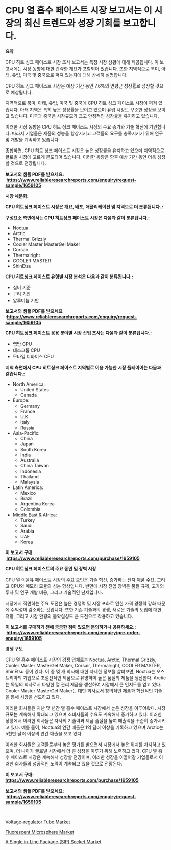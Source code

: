 <p><h1>CPU 열 흡수 페이스트 시장 보고서는 이 시장의 최신 트렌드와 성장 기회를 보고합니다.</h1></p><p><strong>요약</strong></p>
<p><p>CPU 히트 싱크 페이스트 시장 조사 보고서는 특정 시장 상황에 대해 제공됩니다. 이 보고서에는 시장 동향에 대한 간략한 개요가 포함되어 있습니다. 또한 지역적으로 북미, 아태, 유럽, 미국 및 중국으로 퍼져 있는지에 대해 상세히 설명합니다.</p><p>CPU 히트 싱크 페이스트 시장은 예상 기간 동안 7.6%의 연평균 성장률로 성장할 것으로 예상됩니다.</p><p>지역적으로 북미, 아태, 유럽, 미국 및 중국에 CPU 히트 싱크 페이스트 시장이 퍼져 있습니다. 아태 지역은 특히 높은 성장률을 보이고 있으며 유럽 시장도 꾸준한 성장을 보이고 있습니다. 미국과 중국은 시장규모가 크고 안정적인 성장률을 유지하고 있습니다.</p><p>이러한 시장 동향은 CPU 히트 싱크 페이스트 시장의 수요 증가와 기술 혁신에 기인합니다. 따라서 기업들은 제품의 성능을 향상시키고 고객들의 요구를 충족시키기 위해 연구 및 개발을 계속하고 있습니다.</p><p>종합하면, CPU 히트 싱크 페이스트 시장은 높은 성장률을 유지하고 있으며 지역적으로 글로벌 시장에 고르게 분포되어 있습니다. 이러한 동향은 향후 예상 기간 동안 더욱 성장할 것으로 전망됩니다.</p></p>
<p><strong>보고서의 샘플 PDF를 받으세요: &nbsp;<a href="https://www.reliableresearchreports.com/enquiry/request-sample/1659105">https://www.reliableresearchreports.com/enquiry/request-sample/1659105</a></strong></p>
<p><strong>시장 세분화:</strong></p>
<p><strong> CPU 히트싱크 페이스트 시장은 개요, 배포, 애플리케이션 및 지역으로 더 분류됩니다. :</strong></p>
<p><strong>구성요소 측면에서는 CPU 히트싱크 페이스트 시장은 다음과 같이 분류됩니다.:</strong></p>
<p><ul><li>Noctua</li><li>Arctic</li><li>Thermal Grizzly</li><li>Cooler Master MasterGel Maker</li><li>Corsair</li><li>Thermalright</li><li>COOLER MASTER</li><li>ShinEtsu</li></ul></p>
<p><strong> CPU 히트싱크 페이스트 유형별 시장 분석은 다음과 같이 분류됩니다.:</strong></p>
<p><ul><li>실버 기준</li><li>구리 기반</li><li>알루미늄 기반</li></ul></p>
<p><strong>보고서의 샘플 PDF를 받으세요 :<a href="https://www.reliableresearchreports.com/enquiry/request-sample/1659105">https://www.reliableresearchreports.com/enquiry/request-sample/1659105</a></strong></p>
<p><strong> CPU 히트싱크 페이스트 응용 분야별 시장 산업 조사는 다음과 같이 분류됩니다.:</strong></p>
<p><ul><li>랩탑 CPU</li><li>데스크톱 CPU</li><li>모바일 디바이스 CPU</li></ul></p>
<p><strong>지역 측면에서 CPU 히트싱크 페이스트 지역별로 이용 가능한 시장 플레이어는 다음과 같습니다.:</strong></p>
<p><ul>
    <li>
        North America:
        <ul>
            <li>United States</li>
            <li>Canada</li>
        </ul>
    </li>
    <li>
        Europe:
        <ul>
            <li>Germany</li>
            <li>France</li>
            <li>U.K.</li>
            <li>Italy</li>
            <li>Russia</li>
        </ul>
    </li>
    <li>
        Asia-Pacific:
        <ul>
            <li>China</li>
            <li>Japan</li>
            <li>South Korea</li>
            <li>India</li>
            <li>Australia</li>
            <li>China Taiwan</li>
            <li>Indonesia</li>
            <li>Thailand</li>
            <li>Malaysia</li>
        </ul>
    </li>
    <li>
        Latin America:
        <ul>
            <li>Mexico</li>
            <li>Brazil</li>
            <li>Argentina Korea</li>
            <li>Colombia</li>
        </ul>
    </li>
    <li>
        Middle East & Africa:
        <ul>
            <li>Turkey</li>
            <li>Saudi</li>
            <li>Arabia</li>
            <li>UAE</li>
            <li>Korea</li>
        </ul>
    </li>
    </ul></p>
<p><strong>이 보고서 구매: &nbsp;<a href="https://www.reliableresearchreports.com/purchase/1659105">https://www.reliableresearchreports.com/purchase/1659105</a></strong></p>
<p><strong>CPU 히트싱크 페이스트의 주요 동인 및 장벽 시장</strong></p>
<p><p>CPU 열 이음유 페이스트 시장의 주요 요인은 기술 혁신, 증가하는 전자 제품 수요, 그리고 CPU와 메모리 모듈의 성능 향상입니다. 반면에 시장 진입 장벽은 품질 규제, 고가의 투자 및 연구 개발 비용, 그리고 기술적인 난제입니다.</p><p>시장에서 직면하는 주요 도전은 높은 경쟁력 및 시장 포화로 인한 가격 경쟁력 강화 때문에 수익성이 감소하는 것입니다. 또한 기존 기술과의 경쟁, 새로운 기술의 도입에 대한 저항, 그리고 시장 환경의 불확실성도 큰 도전으로 작용하고 있습니다.</p></p>
<p><strong>이 보고서를 구매하기 전에 궁금한 점이 있으면 문의하거나 공유하세요.: &nbsp;<a href="https://www.reliableresearchreports.com/enquiry/pre-order-enquiry/1659105">https://www.reliableresearchreports.com/enquiry/pre-order-enquiry/1659105</a></strong></p>
<p><strong>경쟁 구도</strong></p>
<p><p>CPU 열 흡수 페이스트 시장의 경쟁 업체로는 Noctua, Arctic, Thermal Grizzly, Cooler Master MasterGel Maker, Corsair, Thermalright, COOLER MASTER, ShinEtsu 등이 있다. 이 중 몇 개 회사에 대한 자세한 정보를 살펴보면, Noctua는 오스트리아의 기업으로 초절전적인 제품으로 유명하며 높은 품질의 제품을 생산한다. Arctic는 독일의 회사로서 다양한 열 관리 제품을 생산하여 시장에서 큰 인지도를 얻고 있다. Cooler Master MasterGel Maker는 대만 회사로서 창의적인 제품과 혁신적인 기술을 통해 시장을 선도하고 있다.</p><p>이러한 회사들은 지난 몇 년간 열 흡수 페이스트 시장에서 높은 성장을 이루어왔다. 시장 규모는 계속해서 확대되고 있으며 소비자들의 수요도 계속해서 증가하고 있다. 이러한 상황에서 이러한 회사들은 자사의 기술력과 제품 품질을 높여 매출액을 꾸준히 증가시키고 있다. 예를 들어, Noctua의 연간 매출은 1억 달러 이상을 기록하고 있으며 Arctic는 5천만 달러 이상의 연간 매출을 보고 있다.</p><p>이러한 회사들은 고객들로부터 높은 평가를 받으면서 시장에서 높은 위치를 차지하고 있으며, 더 나아가 글로벌 시장에서 더 큰 성장을 이루기 위해 노력하고 있다. CPU 열 흡수 페이스트 시장은 계속해서 성장할 전망이며, 이러한 성장을 이끌어갈 기업들로서 이러한 회사들의 성공적인 노력이 계속되고 있을 것으로 전망된다.</p></p>
<p><strong>이 보고서 구매: &nbsp; <a href="https://www.reliableresearchreports.com/purchase/1659105">https://www.reliableresearchreports.com/purchase/1659105</a></strong></p>
<p><strong>보고서의 샘플 PDF를 받으세요: &nbsp;<a href="https://www.reliableresearchreports.com/enquiry/request-sample/1659105">https://www.reliableresearchreports.com/enquiry/request-sample/1659105</a></strong><strong></strong></p>
<p>&nbsp;</p>
<p><p><a href="https://github.com/peachesmcdowel1/Market-Research-Report-List-2/blob/main/voltage-regulator-tube-market.md">Voltage-regulator Tube Market</a></p><p><a href="https://military-diascia-e68.notion.site/Fluorescent-Microsphere-Market-Furnish-Information-about-Market-Size-Market-Share-Market-Dynamics--2a1327eef2774bde886352738fdf289e">Fluorescent Microsphere Market</a></p><p><a href="https://github.com/edytherolanlouisejk1miz0wig/Market-Research-Report-List-1/blob/main/a-single-in-line-package-sip-socket-market.md">A Single in-Line Package (SIP) Socket Market</a></p></p>